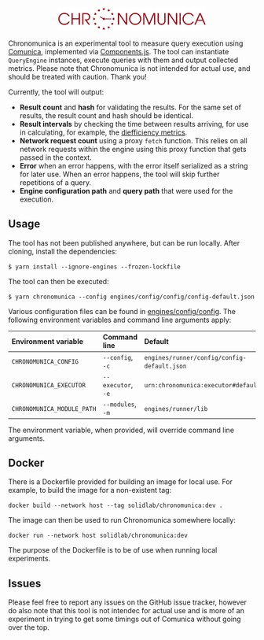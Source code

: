 <p align="center">
    <img alt="logo" src="./images/logo.svg" width="300">
</p>

Chronomunica is an experimental tool to measure query execution using [Comunica](https://github.com/comunica/comunica), implemented via [Components.js](https://github.com/LinkedSoftwareDependencies/Components.js). The tool can instantiate `QueryEngine` instances, execute queries with them and output collected metrics. Please note that Chronomunica is not intended for actual use, and should be treated with caution. Thank you!

Currently, the tool will output:

* **Result count** and **hash** for validating the results. For the same set of results, the result count and hash should be identical.
* **Result intervals** by checking the time between results arriving, for use in calculating, for example, the [diefficiency metrics](https://link.springer.com/chapter/10.1007/978-3-319-68204-4_1).
* **Network request count** using a proxy `fetch` function. This relies on all network requests within the engine using this proxy function that gets passed in the context.
* **Error** when an error happens, with the error itself serialized as a string for later use. When an error happens, the tool will skip further repetitions of a query.
* **Engine configuration path** and **query path** that were used for the execution.

## Usage

The tool has not been published anywhere, but can be run locally. After cloning, install the dependencies:

    $ yarn install --ignore-engines --frozen-lockfile

The tool can then be executed:

    $ yarn chronomunica --config engines/config/config/config-default.json

Various configuration files can be found in [engines/config/config](engines/config/config/). The following environment variables and command line arguments apply:

| Environment variable       | Command line       | Default                                     |
|:---------------------------|:-------------------|:--------------------------------------------|
| `CHRONOMUNICA_CONFIG`      | `--config`, `-c`   | `engines/runner/config/config-default.json` |
| `CHRONOMUNICA_EXECUTOR`    | `--executor`, `-e` | `urn:chronomunica:executor#default`         |
| `CHRONOMUNICA_MODULE_PATH` | `--modules`, `-m`  | `engines/runner/lib`                        |

The environment variable, when provided, will override command line arguments.

## Docker

There is a Dockerfile provided for building an image for local use. For example, to build the image for a non-existent tag:

    docker build --network host --tag solidlab/chronomunica:dev .

The image can then be used to run Chronomunica somewhere locally:

    docker run --network host solidlab/chronomunica:dev

The purpose of the Dockerfile is to be of use when running local experiments.

## Issues

Please feel free to report any issues on the GitHub issue tracker, however do also note that this tool is not intendec for actual use and is more of an experiment in trying to get some timings out of Comunica without going over the top.
